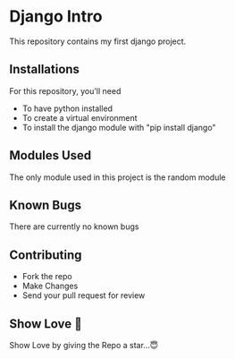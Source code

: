 # Django Intro 
This repository contains my first django project.

## Installations
For this repository, you'll need 
- To have python installed
- To create a virtual environment
- To install the django module with "pip install django"

## Modules Used
The only module used in this project is the random module

## Known Bugs
There are currently no known bugs

## Contributing
- Fork the repo
- Make Changes
- Send your pull request for review

## Show Love 💓
Show Love by giving the Repo a star...😇
